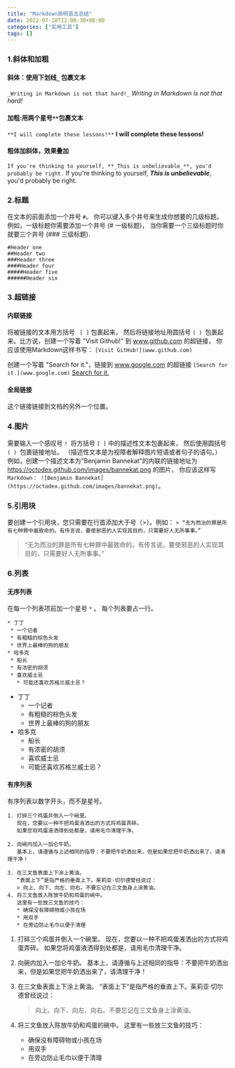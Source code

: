 ```yaml
---
title: "Markdown简明语法总结"
date: 2022-07-18T12:08:30+08:00
categories: ["实用工具"]
tags: []
---
```

### 1.斜体和加粗
#### 斜体：使用下划线` _ ` 包裹文本
`_Writing in Markdown is not that hard!_`
_Writing in Markdown is not that hard!_

#### 加粗:用两个星号`**`包裹文本
`**I will complete these lessons!**`
**I will complete these lessons!**

#### 粗体加斜体，效果叠加
`If you're thinking to yourself, **_This is unbelievable_**, you'd probably be right.`
If you're thinking to yourself, **_This is unbelievable_**, you'd probably be right.

### 2.标题
在文本的前面添加一个井号 `#`。 你可以键入多个井号来生成你想要的几级标题。 例如，一级标题你需要添加一个井号 (# 一级标题)， 当你需要一个三级标题时你就要三个井号 (### 三级标题).
```
#Header one
##Header two
###Header three
####Header four
#####Header five
######Header six
```

### 3.超链接
#### 内联链接
将被链接的文本用方括号 ` [ ]` 包裹起来， 然后将链接地址用圆括号  `( ) `包裹起来。比方说，创建一个写着 "Visit Github!" 到 www.github.com 的超链接， 你应该使用Markdown这样书写： `[Visit GitHub!](www.github.com)`

创建一个写着 "Search for it."，链接到 www.google.com 的超链接
`[Search for it.](www.google.com)`
[Search for it.](www.google.com)
#### 全局链接
这个链接链接到文档的另外一个位置。
### 4.图片
需要输入一个感叹号  `! `将方括号 `[ ]` 中的描述性文本包裹起来， 然后使用圆括号 `( ) `包裹链接地址。 （描述性文本是为视障者解释图片短语或者句子的语句。）
例如，创建一个描述文本为"Benjamin Bannekat"的内联的链接地址为 https://octodex.github.com/images/bannekat.png 的图片， 你应该这样写`Markdown： ![Benjamin Bannekat](https://octodex.github.com/images/bannekat.png)`。
### 5.引用块
要创建一个引用块，您只需要在行首添加大于号（>）。例如：
`> “无为而治的罪是所有七种罪中最致命的。有传言说，要使邪恶的人实现其目的，只需要好人无所事事。”`
> “无为而治的罪是所有七种罪中最致命的。有传言说，要使邪恶的人实现其目的，只需要好人无所事事。”

### 6.列表
#### 无序列表
在每一个列表项前加一个星号 `*` 。 每个列表要占一行。
```
* 丁丁
 * 一个记者
 * 有粗糙的棕色头发
 * 世界上最棒的狗的朋友
* 哈多克
 * 船长
 * 有浓密的胡须
 * 喜欢威士忌
   * 可能还喜欢苏格兰威士忌？
```
* 丁丁
   * 一个记者
   * 有粗糙的棕色头发
   * 世界上最棒的狗的朋友
* 哈多克
   * 船长
   * 有浓密的胡须
   * 喜欢威士忌
   * 可能还喜欢苏格兰威士忌？
#### 有序列表
有序列表以数字开头，而不是星号。
```
1. 打碎三个鸡蛋并倒入一个碗里。
   现在，您要以一种不把鸡蛋液洒出的方式将鸡蛋弄碎。
   如果您将鸡蛋液洒得到处都是，请用毛巾清理干净。

2. 向碗内加入一加仑牛奶。
   基本上，请遵循与上述相同的指导：不要把牛奶洒出来，但是如果您把牛奶洒出来了，请清理干净！

3. 在三文鱼表面上下涂上黄油。
   “表面上下”是指严格的垂直上下。茱莉亚·切尔德曾经说过：
   > 向上、向下、向左、向右。不要忘记在三文鱼身上涂黄油。
4. 将三文鱼放入陈放牛奶和鸡蛋的碗中。
   这里有一些放三文鱼的技巧：
   * 确保没有障碍物或小孩在场
   * 用双手
   * 在旁边防止毛巾以便于清理
```
1. 打碎三个鸡蛋并倒入一个碗里。
   现在，您要以一种不把鸡蛋液洒出的方式将鸡蛋弄碎。
   如果您将鸡蛋液洒得到处都是，请用毛巾清理干净。

2. 向碗内加入一加仑牛奶。
   基本上，请遵循与上述相同的指导：不要把牛奶洒出来，但是如果您把牛奶洒出来了，请清理干净！

3. 在三文鱼表面上下涂上黄油。
   “表面上下”是指严格的垂直上下。茱莉亚·切尔德曾经说过：
   > 向上、向下、向左、向右。不要忘记在三文鱼身上涂黄油。
4. 将三文鱼放入陈放牛奶和鸡蛋的碗中。
   这里有一些放三文鱼的技巧：
   * 确保没有障碍物或小孩在场
   * 用双手
   * 在旁边防止毛巾以便于清理


